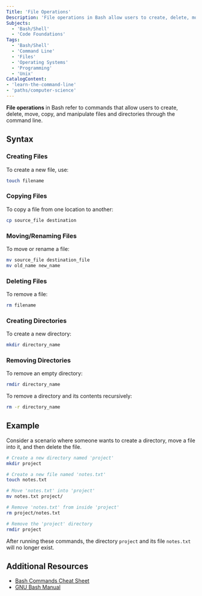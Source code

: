```yaml
---
Title: 'File Operations'
Description: 'File operations in Bash allow users to create, delete, move, copy, and manipulate files from the command line.'
Subjects:
  - 'Bash/Shell'
  - 'Code Foundations'
Tags:
  - 'Bash/Shell'
  - 'Command Line'
  - 'Files'
  - 'Operating Systems'
  - 'Programming'
  - 'Unix'
CatalogContent:
- 'learn-the-command-line'
- 'paths/computer-science'
---
```


**File operations** in Bash refer to commands that allow users to create, delete, move, copy, and manipulate files and directories through the command line.

## Syntax

### Creating Files
To create a new file, use:

```bash
touch filename
```

### Copying Files
To copy a file from one location to another:

```bash
cp source_file destination
```

### Moving/Renaming Files
To move or rename a file:

```bash
mv source_file destination_file  
mv old_name new_name
```

### Deleting Files
To remove a file:

```bash
rm filename
```

### Creating Directories
To create a new directory:

```bash
mkdir directory_name
```

### Removing Directories
To remove an empty directory:

```bash
rmdir directory_name
```

To remove a directory and its contents recursively:

```bash
rm -r directory_name
```

## Example
Consider a scenario where someone wants to create a directory, move a file into it, and then delete the file.

```bash
# Create a new directory named 'project'
mkdir project

# Create a new file named 'notes.txt'
touch notes.txt

# Move 'notes.txt' into 'project'
mv notes.txt project/

# Remove 'notes.txt' from inside 'project'
rm project/notes.txt

# Remove the 'project' directory
rmdir project
```

After running these commands, the directory `project` and its file `notes.txt` will no longer exist.

## Additional Resources
- [Bash Commands Cheat Sheet](https://www.codecademy.com/learn/learn-the-command-line/modules/learn-the-command-line-manipulating-files/cheatsheet)
- [GNU Bash Manual](https://www.gnu.org/software/bash/manual/bash.html)
